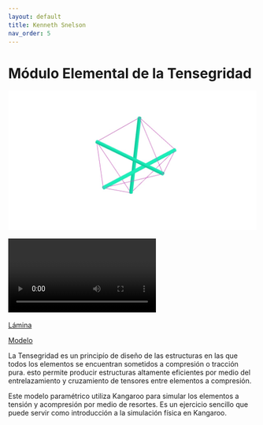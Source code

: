```yaml
---
layout: default
title: Kenneth Snelson
nav_order: 5
---
```


# Módulo Elemental de la Tensegridad

![Tensegrity](../img/snelson1.jpg)

![](../img/tensegrity.mp4)

[Lámina](../laminas/L5%20Snelson.pdf)

[Modelo](../modelos/GC_M5_SISTEMA%20TENSEGRIDAD%20ELEMENTAL.gh)

La Tensegridad es un principío de diseño de las estructuras en las que todos los elementos se encuentran sometidos a compresión o tracción pura. esto permite producir estructuras altamente eficientes por medio del entrelazamiento y cruzamiento de tensores entre elementos a compresión. 

Este modelo paramétrico utiliza Kangaroo para simular los elementos a tensión y acompresión por medio de resortes. Es un ejercicio sencillo que puede servir como introducción a la simulación física en Kangaroo. 

